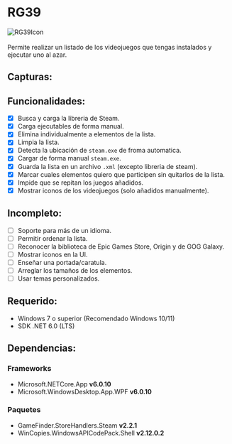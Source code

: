 # RG39
![RG39Icon](/RG39/icon.ico)<br /> <br />
Permite realizar un listado de los videojuegos que tengas instalados y ejecutar uno al azar.

## Capturas:

## Funcionalidades:
- [x] Busca y carga la libreria de Steam.
- [x] Carga ejecutables de forma manual.
- [x] Elimina individualmente a elementos de la lista.
- [x] Limpia la lista.
- [x] Detecta la ubicación de `steam.exe` de froma automatica.
- [x] Cargar de forma manual `steam.exe`.
- [x] Guarda la lista en un archivo `.xml` (excepto libreria de steam).
- [x] Marcar cuales elementos quiero que participen sin quitarlos de la lista.
- [x] Impide que se repitan los juegos añadidos.
- [x] Mostrar iconos de los videojuegos (solo añadidos manualmente).

## Incompleto:
- [ ] Soporte para más de un idioma.
- [ ] Permitir ordenar la lista.
- [ ] Reconocer la biblioteca de Epic Games Store, Origin y de GOG Galaxy.
- [ ] Mostrar iconos en la UI.
- [ ] Enseñar una portada/caratula.
- [ ] Arreglar los tamaños de los elementos.
- [ ] Usar temas personalizados.

## Requerido:
- Windows 7 o superior (Recomendado Windows 10/11)
- SDK .NET 6.0 (LTS)

## Dependencias:
### Frameworks
- Microsoft.NETCore.App **v6.0.10**
- Microsoft.WindowsDesktop.App.WPF **v6.0.10**

### Paquetes
- GameFinder.StoreHandlers.Steam **v2.2.1**
- WinCopies.WindowsAPICodePack.Shell **v2.12.0.2**
